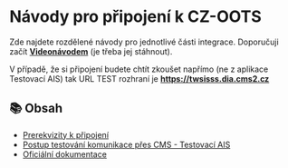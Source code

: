 # Návody pro připojení k CZ-OOTS

Zde najdete rozdělené návody pro jednotlivé části integrace. Doporučuji začít **[Videonávodem](videonavod.mov)** (je třeba jej stáhnout).

V případě, že si připojení budete chtít zkoušet napřímo (ne z aplikace Testovací AIS) tak URL TEST rozhraní je  **https://twsisss.dia.cms2.cz**

## 📚 Obsah

- [Prerekvizity k připojení](parts/prerekvizity.md)
- [Postup testování komunikace přes CMS - Testovací AIS](parts/testovani.md)
- [Oficiální dokumentace ](docs)
